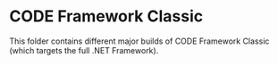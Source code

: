 # CODE Framework Classic

This folder contains different major builds of CODE Framework Classic (which targets the full .NET Framework).